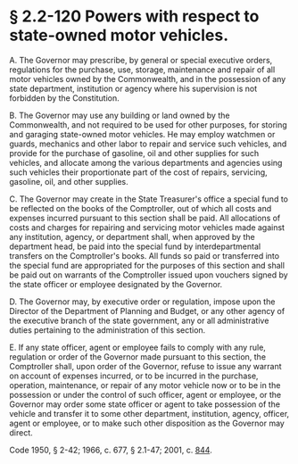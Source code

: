 # § 2.2-120 Powers with respect to state-owned motor vehicles.

<p>A. The Governor may prescribe, by general or special executive orders, regulations for the purchase, use, storage, maintenance and repair of all motor vehicles owned by the Commonwealth, and in the possession of any state department, institution or agency where his supervision is not forbidden by the Constitution.</p><p>B. The Governor may use any building or land owned by the Commonwealth, and not required to be used for other purposes, for storing and garaging state-owned motor vehicles. He may employ watchmen or guards, mechanics and other labor to repair and service such vehicles, and provide for the purchase of gasoline, oil and other supplies for such vehicles, and allocate among the various departments and agencies using such vehicles their proportionate part of the cost of repairs, servicing, gasoline, oil, and other supplies.</p><p>C. The Governor may create in the State Treasurer's office a special fund to be reflected on the books of the Comptroller, out of which all costs and expenses incurred pursuant to this section shall be paid. All allocations of costs and charges for repairing and servicing motor vehicles made against any institution, agency, or department shall, when approved by the department head, be paid into the special fund by interdepartmental transfers on the Comptroller's books. All funds so paid or transferred into the special fund are appropriated for the purposes of this section and shall be paid out on warrants of the Comptroller issued upon vouchers signed by the state officer or employee designated by the Governor.</p><p>D. The Governor may, by executive order or regulation, impose upon the Director of the Department of Planning and Budget, or any other agency of the executive branch of the state government, any or all administrative duties pertaining to the administration of this section.</p><p>E. If any state officer, agent or employee fails to comply with any rule, regulation or order of the Governor made pursuant to this section, the Comptroller shall, upon order of the Governor, refuse to issue any warrant on account of expenses incurred, or to be incurred in the purchase, operation, maintenance, or repair of any motor vehicle now or to be in the possession or under the control of such officer, agent or employee, or the Governor may order some state officer or agent to take possession of the vehicle and transfer it to some other department, institution, agency, officer, agent or employee, or to make such other disposition as the Governor may direct.</p><p>Code 1950, § 2-42; 1966, c. 677, § 2.1-47; 2001, c. <a href='http://lis.virginia.gov/cgi-bin/legp604.exe?011+ful+CHAP0844'>844</a>.</p>